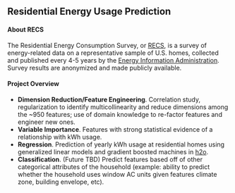 ## Residential Energy Usage Prediction

#### About RECS
The Residential Energy Consumption Survey, or [RECS](https://www.eia.gov/consumption/residential/index.php), is a survey of energy-related data on a representative sample of U.S. homes, collected and published every 4-5 years by the [Energy Information Administration](https://www.eia.gov). Survey results are anonymized and made publicly available.

#### Project Overview
- **Dimension Reduction/Feature Engineering**. Correlation study, regularization to identify multicollinearity and reduce dimensions among the ~950 features; use of domain knowledge to re-factor features and engineer new ones.
- **Variable Importance**. Features with strong statistical evidence of a relationship with kWh usage.
- **Regression**. Prediction of yearly kWh usage at residential homes using generalized linear models and gradient boosted machines in [h2o](https://www.h2o.ai/).
- **Classification**. (Future TBD) Predict features based off of other categorical attributes of the household (example: ability to predict whether the household uses window AC units given features climate zone, building envelope, etc).
